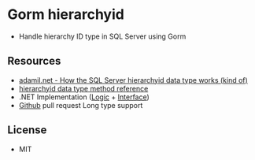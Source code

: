 # Gorm hierarchyid
 - Handle hierarchy ID type in SQL Server using Gorm

## Resources
 - [adamil.net - How the SQL Server hierarchyid data type works (kind of)](http://www.adammil.net/blog/v100_how_the_SQL_Server_hierarchyid_data_type_works_kind_of_.html)
 - [hierarchyid data type method reference](https://learn.microsoft.com/en-us/sql/t-sql/data-types/hierarchyid-data-type-method-reference?view=sql-server-ver16&redirectedfrom=MSDN)
  - .NET Implementation ([Logic](https://github.com/dotMorten/Microsoft.SqlServer.Types/tree/main/src/Microsoft.SqlServer.Types/SqlHierarchy) +  [Interface](https://github.com/dotMorten/Microsoft.SqlServer.Types/blob/main/src/Microsoft.SqlServer.Types/SqlHierarchyId.cs))
 - [Github](https://github.com/dotMorten/Microsoft.SqlServer.Types/pull/33) pull request Long type support

## License
 - MIT
